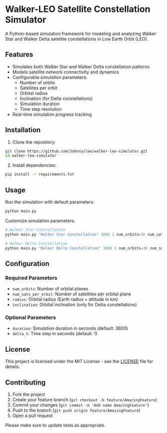 # Walker-LEO Satellite Constellation Simulator

A Python-based simulation framework for modeling and analyzing Walker Star and Walker Delta satellite constellations in Low Earth Orbit (LEO).

## Features

- Simulates both Walker Star and Walker Delta constellation patterns
- Models satellite network connectivity and dynamics
- Configurable simulation parameters:
  - Number of orbits
  - Satellites per orbit
  - Orbital radius
  - Inclination (for Delta constellations)
  - Simulation duration
  - Time step resolution
- Real-time simulation progress tracking

## Installation

1. Clone the repository:
```bash
git clone https://github.com/Johnnyzlee/walker-leo-simulator.git
cd walker-leo-simulator
```

2. Install dependencies:
```bash
pip install -r requirements.txt
```

## Usage

Run the simulation with default parameters:
```python
python main.py
```

Customize simulation parameters:
```python
# Walker Star Constellation
python main.py "Walker Star Constellation" 3600 1 num_orbits=36 num_sats_per_orbit=48 radius=6921

# Walker Delta Constellation
python main.py "Walker Delta Constellation" 3600 1 num_orbits=36 num_sats_per_orbit=48 radius=6921 inclination=53
```

## Configuration

### Required Parameters

- `num_orbits`: Number of orbital planes
- `num_sats_per_orbit`: Number of satellites per orbital plane
- `radius`: Orbital radius (Earth radius + altitude in km)
- `inclination`: Orbital inclination (only for Delta constellations)

### Optional Parameters

- `duration`: Simulation duration in seconds (default: 3600)
- `delta_t`: Time step in seconds (default: 1)

## License

This project is licensed under the MIT License - see the [LICENSE](LICENSE) file for details.

## Contributing

1. Fork the project
2. Create your feature branch (`git checkout -b feature/AmazingFeature`)
3. Commit your changes (`git commit -m 'Add some AmazingFeature'`)
4. Push to the branch (`git push origin feature/AmazingFeature`)
5. Open a pull request

Please make sure to update tests as appropriate.
